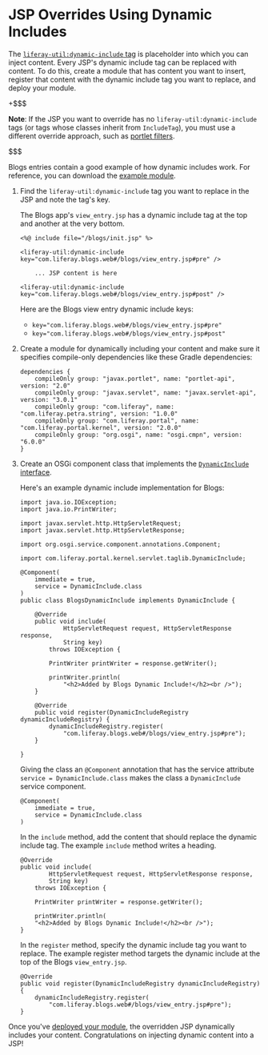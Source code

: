 # JSP Overrides Using Dynamic Includes [](id=jsp-overrides-using-dynamic-includes)

The
[`liferay-util:dynamic-include` tag](@platform-ref@/7.1/taglibs/util-taglib/liferay-util/dynamic-include.html)
is placeholder into which you can inject content. Every JSP's dynamic include
tag can be replaced with content. To do this, create a module that has content
you want to insert, register that content with the dynamic include tag you want
to replace, and deploy your module. 

+$$$

**Note**: If the JSP you want to override has no `liferay-util:dynamic-include`
tags (or tags whose classes inherit from `IncludeTag`), you must use a
different override approach, such as
[portlet filters](/develop/tutorials/-/knowledge_base/7-1/jsp-overrides-using-portlet-filters).

$$$

Blogs entries contain a good example of how dynamic includes work. For
reference, you can download the 
[example module](https://dev.liferay.com/documents/10184/656312/example-dynamic-include-blogs-master.zip). 

1.  Find the `liferay-util:dynamic-include` tag you want to replace in the
    JSP and note the tag's key. 

    The Blogs app's `view_entry.jsp` has a dynamic include tag at the top and
    another at the very bottom. 

        <%@ include file="/blogs/init.jsp" %>

        <liferay-util:dynamic-include key="com.liferay.blogs.web#/blogs/view_entry.jsp#pre" />

            ... JSP content is here

        <liferay-util:dynamic-include key="com.liferay.blogs.web#/blogs/view_entry.jsp#post" />

    Here are the Blogs view entry dynamic include keys:

    - `key="com.liferay.blogs.web#/blogs/view_entry.jsp#pre"`
    - `key="com.liferay.blogs.web#/blogs/view_entry.jsp#post"`

2.  Create a module for dynamically including your content and make sure it
    specifies compile-only dependencies like these Gradle dependencies:

        dependencies {
        	compileOnly group: "javax.portlet", name: "portlet-api", version: "2.0"
        	compileOnly group: "javax.servlet", name: "javax.servlet-api", version: "3.0.1"
        	compileOnly group: "com.liferay", name: "com.liferay.petra.string", version: "1.0.0"
        	compileOnly group: "com.liferay.portal", name: "com.liferay.portal.kernel", version: "2.0.0"
        	compileOnly group: "org.osgi", name: "osgi.cmpn", version: "6.0.0"
        }

3.  Create an OSGi component class that implements the
    [`DynamicInclude` interface](@platform-ref@/7.1-latest/javadocs/portal-kernel/com/liferay/portal/kernel/servlet/taglib/DynamicInclude.html).

    Here's an example dynamic include implementation for Blogs:

        import java.io.IOException;
        import java.io.PrintWriter;
        
        import javax.servlet.http.HttpServletRequest;
        import javax.servlet.http.HttpServletResponse;
        
        import org.osgi.service.component.annotations.Component;
        
        import com.liferay.portal.kernel.servlet.taglib.DynamicInclude;
        
        @Component(
        	immediate = true,
        	service = DynamicInclude.class
        )
        public class BlogsDynamicInclude implements DynamicInclude {
        
        	@Override
        	public void include(
        			HttpServletRequest request, HttpServletResponse response,
        			String key)
        		throws IOException {
        
        		PrintWriter printWriter = response.getWriter();
        
        		printWriter.println(
        			"<h2>Added by Blogs Dynamic Include!</h2><br />");
        	}
        
        	@Override
        	public void register(DynamicIncludeRegistry dynamicIncludeRegistry) {
        		dynamicIncludeRegistry.register(
        			"com.liferay.blogs.web#/blogs/view_entry.jsp#pre");
        	}
        
        }
 
    Giving the class an `@Component` annotation that has the service attribute
    `service = DynamicInclude.class` makes the class a `DynamicInclude` service
    component.

        @Component(
            immediate = true,
            service = DynamicInclude.class
        )

    In the `include` method, add the content that should replace the dynamic
    include tag. The example `include` method writes a heading. 

        @Override
        public void include(
                HttpServletRequest request, HttpServletResponse response,
                String key)
            throws IOException {

            PrintWriter printWriter = response.getWriter();

            printWriter.println(
            "<h2>Added by Blogs Dynamic Include!</h2><br />");
        }

    In the `register` method, specify the dynamic include tag you want to
    replace. The example register method targets the dynamic include at the top
    of the Blogs `view_entry.jsp`. 

        @Override
    	public void register(DynamicIncludeRegistry dynamicIncludeRegistry) {
    		dynamicIncludeRegistry.register(
    			"com.liferay.blogs.web#/blogs/view_entry.jsp#pre");
    	}
 
Once you've
[deployed your module](/develop/tutorials/-/knowledge_base/7-1/starting-module-development#building-and-deploying-a-module),
the overridden JSP dynamically includes your content. Congratulations on
injecting dynamic content into a JSP! 
